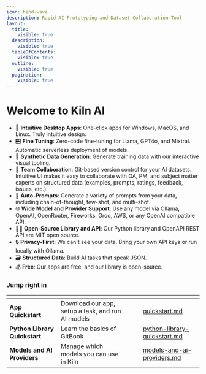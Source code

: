 ```yaml
---
icon: hand-wave
description: Rapid AI Prototyping and Dataset Collaboration Tool
layout:
  title:
    visible: true
  description:
    visible: true
  tableOfContents:
    visible: true
  outline:
    visible: true
  pagination:
    visible: true
---
```


# Welcome to Kiln AI

* 🚀 **Intuitive Desktop Apps**: One-click apps for Windows, MacOS, and Linux. Truly intuitive design.
* 🎛️ **Fine Tuning**: Zero-code fine-tuning for Llama, GPT4o, and Mixtral. Automatic serverless deployment of models.
* 🤖 **Synthetic Data Generation**: Generate training data with our interactive visual tooling.
* 🤝 **Team Collaboration**: Git-based version control for your AI datasets. Intuitive UI makes it easy to collaborate with QA, PM, and subject matter experts on structured data (examples, prompts, ratings, feedback, issues, etc.).
* 📝 **Auto-Prompts**: Generate a variety of prompts from your data, including chain-of-thought, few-shot, and multi-shot.
* 🌐 **Wide Model and Provider Support**: Use any model via Ollama, OpenAI, OpenRouter, Fireworks, Groq, AWS, or any OpenAI compatible API.
* 🧑‍💻 **Open-Source Library and API**: Our Python library and OpenAPI REST API are MIT open source.
* 🔒 **Privacy-First**: We can't see your data. Bring your own API keys or run locally with Ollama.
* 🗃️ **Structured Data**: Build AI tasks that speak JSON.
* 💰 **Free**: Our apps are free, and our library is open-source.

### Jump right in

<table data-view="cards"><thead><tr><th></th><th></th><th data-hidden data-card-cover data-type="files"></th><th data-hidden></th><th data-hidden data-card-target data-type="content-ref"></th></tr></thead><tbody><tr><td><strong>App Quickstart</strong></td><td>Download our app, setup a task, and run AI models</td><td></td><td></td><td><a href="getting-started/quickstart.md">quickstart.md</a></td></tr><tr><td><strong>Python Library Quickstart</strong></td><td>Learn the basics of GitBook</td><td></td><td></td><td><a href="getting-started/python-library-quickstart.md">python-library-quickstart.md</a></td></tr><tr><td><strong>Models and AI Providers</strong></td><td>Manage which models you can use in Kiln</td><td></td><td></td><td><a href="basics/models-and-ai-providers.md">models-and-ai-providers.md</a></td></tr></tbody></table>
